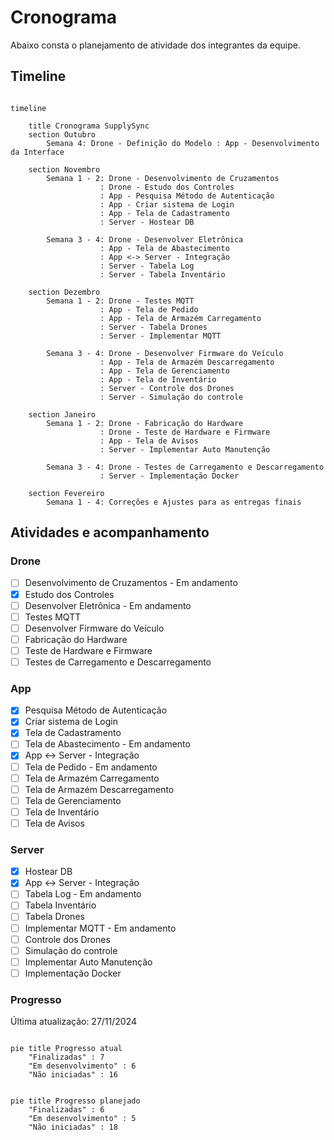 # Cronograma

Abaixo consta o planejamento de atividade dos integrantes da equipe.

## Timeline

```mermaid

timeline

    title Cronograma SupplySync
    section Outubro
        Semana 4: Drone - Definição do Modelo : App - Desenvolvimento da Interface

    section Novembro
        Semana 1 - 2: Drone - Desenvolvimento de Cruzamentos 
                    : Drone - Estudo dos Controles
                    : App - Pesquisa Método de Autenticação 
                    : App - Criar sistema de Login
                    : App - Tela de Cadastramento
                    : Server - Hostear DB

        Semana 3 - 4: Drone - Desenvolver Eletrônica
                    : App - Tela de Abastecimento
                    : App <-> Server - Integração
                    : Server - Tabela Log
                    : Server - Tabela Inventário

    section Dezembro
        Semana 1 - 2: Drone - Testes MQTT
                    : App - Tela de Pedido
                    : App - Tela de Armazém Carregamento
                    : Server - Tabela Drones
                    : Server - Implementar MQTT

        Semana 3 - 4: Drone - Desenvolver Firmware do Veículo
                    : App - Tela de Armazém Descarregamento
                    : App - Tela de Gerenciamento
                    : App - Tela de Inventário
                    : Server - Controle dos Drones
                    : Server - Simulação do controle

    section Janeiro
        Semana 1 - 2: Drone - Fabricação do Hardware
                    : Drone - Teste de Hardware e Firmware
                    : App - Tela de Avisos
                    : Server - Implementar Auto Manutenção

        Semana 3 - 4: Drone - Testes de Carregamento e Descarregamento
                    : Server - Implementação Docker

    section Fevereiro
        Semana 1 - 4: Correções e Ajustes para as entregas finais
```

## Atividades e acompanhamento

### Drone

- [ ] Desenvolvimento de Cruzamentos - Em andamento
- [X] Estudo dos Controles 
- [ ] Desenvolver Eletrônica - Em andamento
- [ ] Testes MQTT
- [ ] Desenvolver Firmware do Veículo
- [ ] Fabricação do Hardware
- [ ] Teste de Hardware e Firmware
- [ ] Testes de Carregamento e Descarregamento

### App

- [X] Pesquisa Método de Autenticação 
- [X] Criar sistema de Login
- [X] Tela de Cadastramento
- [ ] Tela de Abastecimento - Em andamento
- [X] App <-> Server - Integração
- [ ] Tela de Pedido - Em andamento
- [ ] Tela de Armazém Carregamento
- [ ] Tela de Armazém Descarregamento
- [ ] Tela de Gerenciamento
- [ ] Tela de Inventário
- [ ] Tela de Avisos

### Server

- [X] Hostear DB
- [X] App <-> Server - Integração
- [ ] Tabela Log - Em andamento
- [ ] Tabela Inventário
- [ ] Tabela Drones
- [ ] Implementar MQTT - Em andamento
- [ ] Controle dos Drones
- [ ] Simulação do controle
- [ ] Implementar Auto Manutenção
- [ ] Implementação Docker

### Progresso

Última atualização: 27/11/2024

```mermaid

pie title Progresso atual
    "Finalizadas" : 7
    "Em desenvolvimento" : 6
    "Não iniciadas" : 16

```

```mermaid

pie title Progresso planejado
    "Finalizadas" : 6
    "Em desenvolvimento" : 5
    "Não iniciadas" : 18

```
